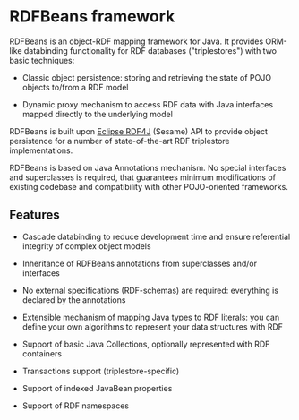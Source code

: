 # RDFBeans framework

RDFBeans is an object-RDF mapping framework for Java. It provides ORM-like databinding functionality for RDF databases ("triplestores") with two basic techniques:

  * Classic object persistence: storing and retrieving the state of POJO objects
    to/from a RDF model

  * Dynamic proxy mechanism to access RDF data with Java interfaces mapped directly 
    to the underlying model

RDFBeans is built upon [Eclipse RDF4J](http://rdf4j.org/) (Sesame) API
to provide object persistence for a number of state-of-the-art 
RDF triplestore implementations.

RDFBeans is based on Java Annotations mechanism. 
No special interfaces and superclasses is required, that guarantees minimum 
modifications of existing codebase and compatibility with other POJO-oriented 
frameworks.   
  
## Features

  * Cascade databinding to reduce development time and ensure referential integrity of complex object models

  * Inheritance of RDFBeans annotations from superclasses and/or interfaces
    
  * No external specifications (RDF-schemas) are required: everything is declared by the annotations

  * Extensible mechanism of mapping Java types to RDF literals: you can define your own algorithms to represent your data structures with RDF

  * Support of basic Java Collections, optionally represented with RDF containers
  
  * Transactions support (triplestore-specific)  
  
  * Support of indexed JavaBean properties

  * Support of RDF namespaces


